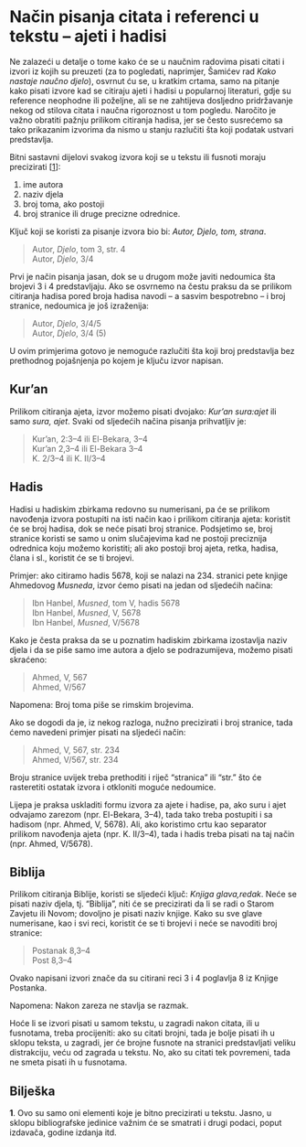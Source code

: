 # Način pisanja citata i referenci u tekstu – ajeti i hadisi

Ne zalazeći u detalje o tome kako će se u naučnim radovima pisati citati i izvori iz kojih su preuzeti \(za to pogledati, naprimjer, Šamićev rad _Kako nastaje naučno djelo_\), osvrnut ću se, u kratkim crtama, samo na pitanje kako pisati izvore kad se citiraju ajeti i hadisi u popularnoj literaturi, gdje su reference neophodne ili poželjne, ali se ne zahtijeva dosljedno pridržavanje nekog od stilova citata i naučna rigoroznost u tom pogledu. Naročito je važno obratiti pažnju prilikom citiranja hadisa, jer se često susrećemo sa tako prikazanim izvorima da nismo u stanju razlučiti šta koji podatak ustvari predstavlja.

Bitni sastavni dijelovi svakog izvora koji se u tekstu ili fusnoti moraju precizirati \[[1](nacin-pisanja-citata-i-referenci-u-tekstu-ajeti-i-hadisi.md#biljeska)\]:

1. ime autora
2. naziv djela
3. broj toma, ako postoji
4. broj stranice ili druge precizne odrednice.

Ključ koji se koristi za pisanje izvora bio bi: _Autor, Djelo, tom, strana_.

> Autor, _Djelo_, tom 3, str. 4  
> Autor, _Djelo_, 3/4

Prvi je način pisanja jasan, dok se u drugom može javiti nedoumica šta brojevi 3 i 4 predstavljaju. Ako se osvrnemo na čestu praksu da se prilikom citiranja hadisa pored broja hadisa navodi – a sasvim bespotrebno – i broj stranice, nedoumica je još izraženija:

> Autor, _Djelo_, 3/4/5  
> Autor, _Djelo_, 3/4 \(5\)

U ovim primjerima gotovo je nemoguće razlučiti šta koji broj predstavlja bez prethodnog pojašnjenja po kojem je ključu izvor napisan.

## Kur’an

Prilikom citiranja ajeta, izvor možemo pisati dvojako: _Kur’an sura:ajet_ ili samo _sura, ajet_. Svaki od sljedećih načina pisanja prihvatljiv je:

> Kur’an, 2:3–4 ili El-Bekara, 3–4  
> Kur’an 2,3–4 ili El-Bekara 3–4  
> K. 2/3–4 ili K. II/3–4

## Hadis

Hadisi u hadiskim zbirkama redovno su numerisani, pa će se prilikom navođenja izvora postupiti na isti način kao i prilikom citiranja ajeta: koristit će se broj hadisa, dok se neće pisati broj stranice. Podsjetimo se, broj stranice koristi se samo u onim slučajevima kad ne postoji preciznija odrednica koju možemo koristiti; ali ako postoji broj ajeta, retka, hadisa, člana i sl., koristit će se ti brojevi.

Primjer: ako citiramo hadis 5678, koji se nalazi na 234. stranici pete knjige Ahmedovog _Musneda_, izvor ćemo pisati na jedan od sljedećih načina:

> Ibn Hanbel, _Musned_, tom V, hadis 5678  
> Ibn Hanbel, _Musned_, V, 5678  
> Ibn Hanbel, _Musned_, V/5678

Kako je česta praksa da se u poznatim hadiskim zbirkama izostavlja naziv djela i da se piše samo ime autora a djelo se podrazumijeva, možemo pisati skraćeno:

> Ahmed, V, 567  
> Ahmed, V/567

Napomena: Broj toma piše se rimskim brojevima.

Ako se dogodi da je, iz nekog razloga, nužno precizirati i broj stranice, tada ćemo navedeni primjer pisati na sljedeći način:

> Ahmed, V, 567, str. 234  
> Ahmed, V/567, str. 234

Broju stranice uvijek treba prethoditi i riječ “stranica” ili “str.” što će rasteretiti ostatak izvora i otkloniti moguće nedoumice.

Lijepa je praksa uskladiti formu izvora za ajete i hadise, pa, ako suru i ajet odvajamo zarezom \(npr. El-Bekara, 3–4\), tada tako treba postupiti i sa hadisom \(npr. Ahmed, V, 5678\). Ali, ako koristimo crtu kao separator prilikom navođenja ajeta \(npr. K. II/3–4\), tada i hadis treba pisati na taj način \(npr. Ahmed, V/5678\).

## Biblija

Prilikom citiranja Biblije, koristi se sljedeći ključ: _Knjiga glava,redak_. Neće se pisati naziv djela, tj. “Biblija”, niti će se precizirati da li se radi o Starom Zavjetu ili Novom; dovoljno je pisati naziv knjige. Kako su sve glave numerisane, kao i svi reci, koristit će se ti brojevi i neće se navoditi broj stranice:

> Postanak 8,3–4  
> Post 8,3–4

Ovako napisani izvori znače da su citirani reci 3 i 4 poglavlja 8 iz Knjige Postanka.

Napomena: Nakon zareza ne stavlja se razmak.

Hoće li se izvori pisati u samom tekstu, u zagradi nakon citata, ili u fusnotama, treba procijeniti: ako su citati brojni, tada je bolje pisati ih u sklopu teksta, u zagradi, jer će brojne fusnote na stranici predstavljati veliku distrakciju, veću od zagrada u tekstu. No, ako su citati tek povremeni, tada ne smeta pisati ih u fusnotama.

## Bilješka

**1**. Ovo su samo oni elementi koje je bitno precizirati u tekstu. Jasno, u sklopu bibliografske jedinice važnim će se smatrati i drugi podaci, poput izdavača, godine izdanja itd.

